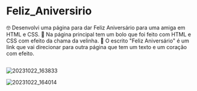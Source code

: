 # Feliz_Aniversirio

🤓 Desenvolvi uma página para dar Feliz Aniversário para uma amiga em HTML e CSS.
🎂 Na página principal tem um bolo que foi feito com HTML e CSS com efeito da chama da velinha. 
💖 O escrito "Feliz Aniversário" é um link que vai direcionar para outra página que tem um texto e um coração com efeito. 

##

![20231022_163833](https://github.com/CarolCapel/Feliz_Aniversirio/assets/108011375/fa55f46a-f95a-4016-bc71-95f62f8c80a0)

![20231022_164014](https://github.com/CarolCapel/Feliz_Aniversirio/assets/108011375/741d817a-8307-4669-bafe-9eb145083ac5)
